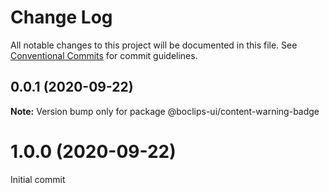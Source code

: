 # Change Log

All notable changes to this project will be documented in this file.
See [Conventional Commits](https://conventionalcommits.org) for commit guidelines.

## 0.0.1 (2020-09-22)

**Note:** Version bump only for package @boclips-ui/content-warning-badge





# 1.0.0 (2020-09-22)
Initial commit
